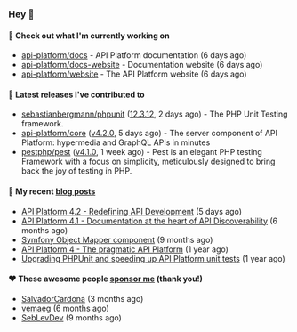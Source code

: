 ### Hey 👋

#### 👷 Check out what I'm currently working on

- [api-platform/docs](https://github.com/api-platform/docs) - API Platform documentation (6 days ago)
- [api-platform/docs-website](https://github.com/api-platform/docs-website) - Documentation website (6 days ago)
- [api-platform/website](https://github.com/api-platform/website) - The API Platform website (6 days ago)

#### 🔭 Latest releases I've contributed to

- [sebastianbergmann/phpunit](https://github.com/sebastianbergmann/phpunit) ([12.3.12](https://github.com/sebastianbergmann/phpunit/releases/tag/12.3.12), 2 days ago) - The PHP Unit Testing framework.
- [api-platform/core](https://github.com/api-platform/core) ([v4.2.0](https://github.com/api-platform/core/releases/tag/v4.2.0), 5 days ago) - The server component of API Platform: hypermedia and GraphQL APIs in minutes
- [pestphp/pest](https://github.com/pestphp/pest) ([v4.1.0](https://github.com/pestphp/pest/releases/tag/v4.1.0), 1 week ago) - Pest is an elegant PHP testing Framework with a focus on simplicity, meticulously designed to bring back the joy of testing in PHP.

#### 📜 My recent [blog posts](https://soyuka.me)

- [API Platform 4.2 - Redefining API Development](http://localhost:1313/api-platform-4-2-redefining-api-development/) (5 days ago)
- [API Platform 4.1 - Documentation at the heart of API Discoverability](http://localhost:1313/api-platform-4-1-documentation-heart-api-discoverability/) (6 months ago)
- [Symfony Object Mapper component](http://localhost:1313/symfony-object-mapper-component/) (9 months ago)
- [API Platform 4 - The pragmatic API Platform](http://localhost:1313/api-platform-4-the-pragmatic-api-platform/) (1 year ago)
- [Upgrading PHPUnit and speeding up API Platform unit tests](http://localhost:1313/upgrading-phpunit-and-speeding-up-api-platform-unit-tests/) (1 year ago)

#### ❤️ These awesome people [sponsor me](https://github.com/sponsors/soyuka) (thank you!)

- [SalvadorCardona](https://github.com/SalvadorCardona) (3 months ago)
- [vemaeg](https://github.com/vemaeg) (6 months ago)
- [SebLevDev](https://github.com/SebLevDev) (9 months ago)

